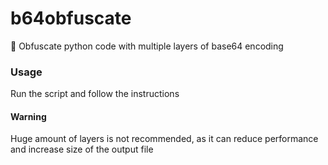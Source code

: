 # b64obfuscate

🐍 Obfuscate python code with multiple layers of base64 encoding

### Usage

Run the script and follow the instructions

#### Warning

Huge amount of layers is not recommended, as it can reduce performance and increase size of the output file
